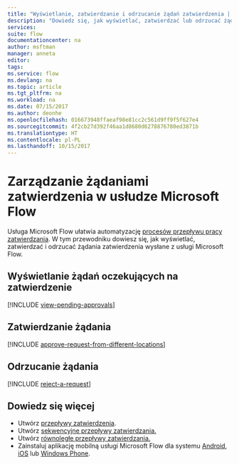 ```yaml
---
title: "Wyświetlanie, zatwierdzanie i odrzucanie żądań zatwierdzenia | Microsoft Docs"
description: "Dowiedz się, jak wyświetlać, zatwierdzać lub odrzucać żądania zatwierdzenia w usłudze Microsoft Flow."
services: 
suite: flow
documentationcenter: na
author: msftman
manager: anneta
editor: 
tags: 
ms.service: flow
ms.devlang: na
ms.topic: article
ms.tgt_pltfrm: na
ms.workload: na
ms.date: 07/15/2017
ms.author: deonhe
ms.openlocfilehash: 016673948ffaeaf98e81cc2c561d9ff9f5f627e4
ms.sourcegitcommit: 4f2cb27d392f46aa1d8680d6278876780ed3871b
ms.translationtype: HT
ms.contentlocale: pl-PL
ms.lasthandoff: 10/15/2017
---
```

# <a name="manage-approval-requests-in-microsoft-flow"></a>Zarządzanie żądaniami zatwierdzenia w usłudze Microsoft Flow
Usługa Microsoft Flow ułatwia automatyzację [procesów przepływu pracy zatwierdzania](modern-approvals.md). W tym przewodniku dowiesz się, jak wyświetlać, zatwierdzać i odrzucać żądania zatwierdzenia wysłane z usługi Microsoft Flow.

## <a name="view-pending-approval-requests"></a>Wyświetlanie żądań oczekujących na zatwierdzenie
[!INCLUDE [view-pending-approvals](includes/view-pending-approvals.md)]

## <a name="approve-a-request"></a>Zatwierdzanie żądania
[!INCLUDE [approve-request-from-different-locations](includes/approve-request-from-different-locations.md)]

## <a name="reject-a-request"></a>Odrzucanie żądania
[!INCLUDE [reject-a-request](includes/reject-a-request.md)]

## <a name="learn-more"></a>Dowiedz się więcej
* Utwórz [przepływy zatwierdzenia](modern-approvals.md).
* Utwórz [sekwencyjne przepływy zatwierdzania.](sequential-modern-approvals.md)
* Utwórz [równoległe przepływy zatwierdzania.](parallel-modern-approvals.md)
* Zainstaluj aplikację mobilną usługi Microsoft Flow dla systemu [Android](https://aka.ms/flowmobiledocsandroid), [iOS](https://aka.ms/flowmobiledocsios) lub [Windows Phone](https://aka.ms/flowmobilewindows).

